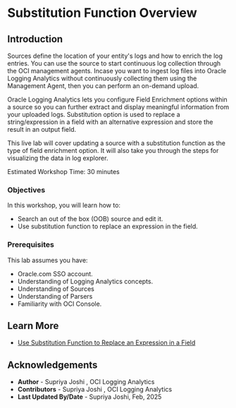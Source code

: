 # Substitution Function Overview
## Introduction

Sources define the location of your entity's logs and how to enrich the log entries. You can use the source to start continuous log collection through the OCI management agents. Incase you want to ingest log files into Oracle Logging Analytics without continuously collecting them using the Management Agent, then you can perform an on-demand upload. 

Oracle Logging Analytics lets you configure Field Enrichment options within a source so you can further extract and display meaningful information from your uploaded logs. Substitution option is used to replace a string/expression in a field with an alternative expression and store the result in an output field.

This live lab will cover updating a source with a substitution function as the type of field enrichment option. It will also take you through the steps for visualizing the data in log explorer.

Estimated Workshop Time: 30 minutes

### Objectives

In this workshop, you will learn how to:

* Search an out of the box (OOB) source and edit it.
* Use substitution function to replace an expression in the field.
   

### Prerequisites

This lab assumes you have:

* Oracle.com SSO account.
* Understanding of Logging Analytics concepts.
* Understanding of Sources
* Understanding of Parsers
* Familiarity with OCI Console.


## Learn More

* [Use Substitution Function to Replace an Expression in a Field](https://docs.oracle.com/en-us/iaas/logging-analytics/doc/create-log-source.html#GUID-C68BC94B-0DBE-4708-BD8D-7B0367B66E3E)


## Acknowledgements
* **Author** - Supriya Joshi , OCI Logging Analytics
* **Contributors** -  Supriya Joshi , OCI Logging Analytics
* **Last Updated By/Date** - Supriya Joshi, Feb, 2025
